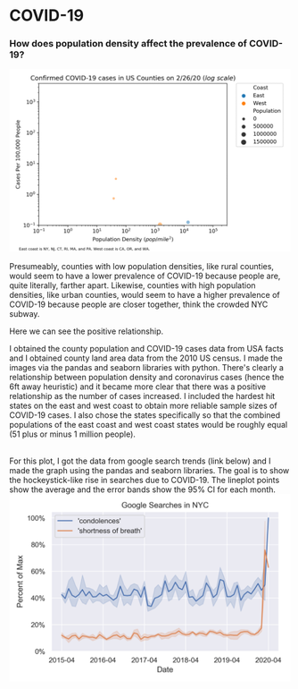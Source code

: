 # COVID-19
### How does population density affect the prevalence of COVID-19? 

![](coast_size.gif)

Presumeably, counties with low population densities, like rural counties, would seem to have a lower prevalence of COVID-19 because people are, quite literally, farther apart. Likewise, counties with high population densities, like urban counties, would seem to have a higher prevalence of COVID-19 because people are closer together, think the crowded NYC subway. 

Here we can see the positive relationship.

I obtained the county population and COVID-19 cases data from USA facts and I obtained county land area data from the 2010 US census. I made the images via the pandas and seaborn libraries with python. There's clearly a relationship between population density and coronavirus cases (hence the 6ft away heuristic) and it became more clear that there was a positive relationship as the number of cases increased. I included the hardest hit states on the east and west coast to obtain more reliable sample sizes of COVID-19 cases. I also chose the states specifically so that the combined populations of the east coast and west coast states would be roughly equal (51 plus or minus 1 million people). 
<br>
<br>

<!-- Here we can see the relationship across all US counties. I think it's less clear here because there could be a lot of counties with very small populations, and if those counties happen to have a lot of cases, they would have an enormous number of cases per capita without necessarily having a high population density. 

![](all_size.gif)

<br>
<br>

-->

For this plot, I got the data from google search trends (link below) and I made the graph using the pandas and seaborn libraries. The goal is to show the hockeystick-like rise in searches due to COVID-19. The lineplot points show the average and the error bands show the 95% CI for each month.
![](covid1.png)

